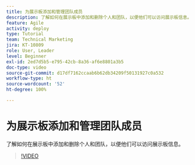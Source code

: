 ```yaml
---
title: 为展示板添加和管理团队成员
description: 了解如何在展示板中添加和删除个人和团队，以便他们可以访问展示板信息。
feature: Agile
activity: deploy
type: Tutorial
team: Technical Marketing
jira: KT-10809
role: User, Leader
level: Beginner
exl-id: 2ed7d5b5-e795-42cb-8a36-af6e8801a3b5
doc-type: video
source-git-commit: d17df7162ccaab6b62db34209f50131927c0a532
workflow-type: ht
source-wordcount: '52'
ht-degree: 100%

---
```


# 为展示板添加和管理团队成员

了解如何在展示板中添加和删除个人和团队，以便他们可以访问展示板信息。

>[!VIDEO](https://video.tv.adobe.com/v/3423038/?quality=12&learn=on&enablevpops&captions=chi_hans)
